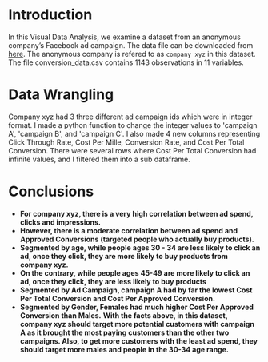 # Introduction
In this Visual Data Analysis, we examine a dataset from an anonymous company’s Facebook ad campaign.
The data file can be downloaded from [here](https://www.kaggle.com/loveall/clicks-conversion-tracking). 
The anonymous company is refered to as `company xyz` in this dataset. 
The file conversion_data.csv contains 1143 observations in 11 variables.

# Data Wrangling
Company xyz had 3 three different ad campaign ids which were in integer format.
I made a python function to change the integer values to 'campaign A', 'campaign B', and 'campaign C'.
I also made 4 new columns representing Click Through Rate, Cost Per Mille, Conversion Rate, and Cost Per Total Conversion.
There were several rows where Cost Per Total Conversion had infinite values, and I filtered them into a sub dataframe.

# Conclusions
* **For company xyz, there is a very high correlation between ad spend, clicks and impressions.**
* **However, there is a moderate correlation between ad spend and Approved Conversions (targeted people who actually buy products).**
* **Segmented by age, while people ages 30 - 34 are less likely to click an ad, once they click, they are more likely to buy products from company xyz.**
* **On the contrary, while people ages 45-49 are more likely to click an ad, once they click, they are less likely to buy products**
* **Segmented by Ad Campaign, campaign A had by far the lowest Cost Per Total Conversion and Cost Per Approved Conversion.**
* **Segmented by Gender, Females had much higher Cost Per Approved Conversion than Males.**
**With the facts above, in this dataset, company xyz should target more potential customers with campaign A 
as it brought the most paying customers than the other two campaigns. Also, to get more customers with the least ad spend, 
they should target more males and people in the 30-34 age range.**

